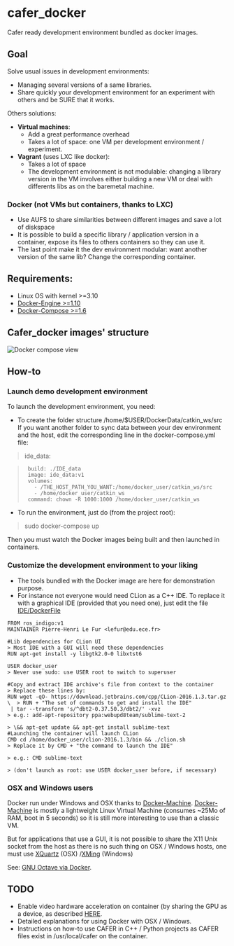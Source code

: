 # cafer_docker
Cafer ready development environment bundled as docker images.

## Goal

Solve usual issues in development environments:
- Managing several versions of a same libraries.
- Share quickly your development environment for an experiment with others and be SURE that it works.

Others solutions:
- **Virtual machines**:
    - Add a great performance overhead
    - Takes a lot of space: one VM per development environment / experiment.
- **Vagrant** (uses LXC like docker):
  - Takes a lot of space
  - The development environment is not modulable: changing a library version in the VM involves either building a new VM or deal with differents libs as on the baremetal machine.

### **Docker** (not VMs but containers, thanks to LXC)
- Use AUFS to share similarities between different images and save a lot of diskspace
- It is possible to build a specific library / application version in a container, expose its files to others containers so they can use it.
- The last point make it the dev environment modular: want another version of the same lib? Change the corresponding container.

## Requirements:

- Linux OS with kernel >=3.10
- [Docker-Engine >=1.10](https://docs.docker.com/engine/installation/)
- [Docker-Compose >=1.6](https://docs.docker.com/compose/install/)

## Cafer_docker images' structure

![Docker compose view](http://gdurl.com/xuz4)

## How-to
### Launch demo development environment

To launch the development environment, you need:
- To create the folder structure /home/$USER/DockerData/catkin_ws/src 
  If you want another folder to sync data between your dev environment and the host, edit the corresponding line in the docker-compose.yml file:

> ide_data:

>      build: ./IDE_data
>      image: ide_data:v1
>      volumes:
>        - /THE_HOST_PATH_YOU_WANT:/home/docker_user/catkin_ws/src
>        - /home/docker_user/catkin_ws
>      command: chown -R 1000:1000 /home/docker_user/catkin_ws

- To run the environment, just do (from the project root):

> sudo docker-compose up

Then you must watch the Docker images being built and then launched in containers.

### Customize the development environment to your liking

- The tools bundled with the Docker image are here for demonstration purpose.
- For instance not everyone would need CLion as a C++ IDE. 
  To replace it with a graphical IDE (provided that you need one), just edit the file [IDE/DockerFile](https://github.com/robotsthatdream/cafer_docker/blob/master/IDE/Dockerfile)

```
FROM ros_indigo:v1
MAINTAINER Pierre-Henri Le Fur <lefur@edu.ece.fr>

#Lib dependencies for CLion UI                                            > Most IDE with a GUI will need these dependencies
RUN apt-get install -y libgtk2.0-0 libxtst6 

USER docker_user                                                          > Never use sudo: use USER root to switch to superuser

#Copy and extract IDE archive's file from context to the container        > Replace these lines by:
RUN wget -qO- https://download.jetbrains.com/cpp/CLion-2016.1.3.tar.gz \  > RUN + "The set of commands to get and install the IDE"
 | tar --transform 's/^dbt2-0.37.50.3/dbt2/' -xvz                         > e.g.: add-apt-repository ppa:webupd8team/sublime-text-2 
                                                                          > \&& apt-get update && apt-get install sublime-text
#Launching the container will launch CLion
CMD cd /home/docker_user/clion-2016.1.3/bin && ./clion.sh                 > Replace it by CMD + "the command to launch the IDE"
                                                                          > e.g.: CMD sublime-text 
                                                                          > (don't launch as root: use USER docker_user before, if necessary)
```
### OSX and Windows users

Docker run under Windows and OSX thanks to [Docker-Machine](https://docs.docker.com/machine/overview/).
[Docker-Machine](https://docs.docker.com/machine/overview/) is mostly a lightweight Linux Virtual Machine (consumes ~25Mo of RAM, boot in 5 seconds) so it is still more interesting to use than a classic VM. 

But for applications that use a GUI, it is not possible to share the X11 Unix socket from the host as there is no such thing on OSX / Windows hosts,
 one must use [XQuartz](https://xquartz.macosforge.org/trac) (OSX) /[XMing](http://www.straightrunning.com/XmingNotes/) (Windows)
 
See: [GNU Octave via Docker](http://blog.ctaggart.com/2016/03/gnu-octave-via-docker-x11.html).

## TODO

- Enable video hardware acceleration on container (by sharing the GPU as a device, as described [HERE](http://wiki.ros.org/docker/Tutorials/Hardware%20Acceleration).
- Detailed explanations for using Docker with OSX / Windows.
- Instructions on how-to use CAFER in C++ / Python projects as CAFER files exist in /usr/local/cafer on the container.


